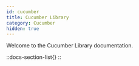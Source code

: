 ```yaml
---
id: cucumber
title: Cucumber Library
category: Cucumber
hidden: true
---
```


Welcome to the Cucumber Library documentation.

::docs-section-list{}
::
